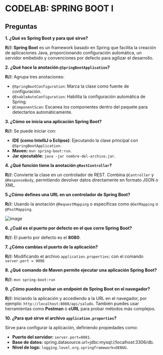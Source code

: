 ﻿# CODELAB: SPRING BOOT l

## Preguntas

 **1. ¿Qué es Spring Boot y para qué sirve?**

**R//: Spring Boot** es un framework basado en Spring que facilita la creación de aplicaciones Java, proporcionando configuración automática, un servidor embebido y convenciones por defecto para agilizar el desarrollo.

**2. ¿Qué hace la anotación `@SpringBootApplication`?**

**R//:** Agrupa tres anotaciones:
-   `@SpringBootConfiguration`: Marca la clase como fuente de configuración.
-   `@EnableAutoConfiguration`: Habilita la configuración automática de Spring.
-   `@ComponentScan`: Escanea los componentes dentro del paquete para detectarlos automáticamente.

 **3. ¿Cómo se inicia una aplicación Spring Boot?**

**R//:** Se puede iniciar con:

-   **IDE (como IntelliJ o Eclipse)**: Ejecutando la clase principal con `@SpringBootApplication`.
-   **Maven:** `mvn spring-boot:run`.
-   **Jar ejecutable:** `java -jar nombre-del-archivo.jar`.

**4. ¿Qué función tiene la anotación `@RestController`?**

**R//:** Convierte la clase en un controlador de REST. Combina `@Controller` y `@ResponseBody`, permitiendo devolver datos directamente en formato JSON o XML.

 **5.¿Cómo defines una URL en un controlador de Spring Boot?**

**R//:** Usando la anotación `@RequestMapping` o específicas como `@GetMapping` o `@PostMapping`.

![image](https://github.com/user-attachments/assets/81660383-dfa5-4436-b931-9fc1862d37fc)


 **6. ¿Cuál es el puerto por defecto en el que corre Spring Boot?**

**R//:** El puerto por defecto es el **8080**.

**7. ¿Cómo cambias el puerto de la aplicación?**

**R//:** Modificando el archivo `application.properties`: con el comando `server.port = 9090`

**8. ¿Qué comando de Maven permite ejecutar una aplicación Spring Boot?**

**R//:** `mvn spring-boot:run`

**9. ¿Cómo puedes probar un endpoint de Spring Boot en el navegador?**

**R//:** Iniciando la aplicación y accediendo a la URL en el navegador, por ejemplo: `http://localhost:8080/api/saludo`.
También puedes usar herramientas como **Postman** o **cURL** para probar métodos más complejos.

**10. ¿Para qué sirve el archivo `application.properties`?**

Sirve para configurar la aplicación, definiendo propiedades como:

-   **Puerto del servidor:** `server.port=8081`.
-   **Base de datos:** spring.datasource.url=jdbc:mysql://localhost:3306/db.
-   **Nivel de logs:** `logging.level.org.springframework=DEBUG`.